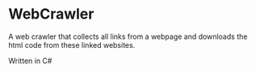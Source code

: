 # WebCrawler

A web crawler that collects all links from a webpage and downloads the html code from these linked websites.

Written in C#